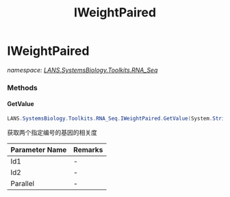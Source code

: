 ﻿---
title: IWeightPaired
---

# IWeightPaired
_namespace: [LANS.SystemsBiology.Toolkits.RNA_Seq](N-LANS.SystemsBiology.Toolkits.RNA_Seq.html)_





### Methods

#### GetValue
```csharp
LANS.SystemsBiology.Toolkits.RNA_Seq.IWeightPaired.GetValue(System.String,System.String,System.Boolean)
```
获取两个指定编号的基因的相关度

|Parameter Name|Remarks|
|--------------|-------|
|Id1|-|
|Id2|-|
|Parallel|-|



